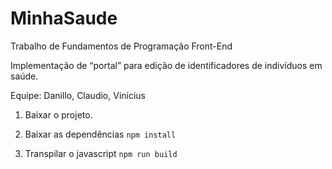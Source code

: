 # MinhaSaude

Trabalho de Fundamentos de Programação Front-End

Implementação de “portal” para edição de identificadores de indivíduos em saúde.

Equipe: Danillo, Claudio, Vinicius 

1. Baixar o projeto.

2. Baixar as dependências 
`npm install`

3. Transpilar o javascript
`npm run build`
